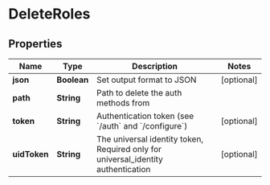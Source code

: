 

# DeleteRoles


## Properties

Name | Type | Description | Notes
------------ | ------------- | ------------- | -------------
**json** | **Boolean** | Set output format to JSON |  [optional]
**path** | **String** | Path to delete the auth methods from | 
**token** | **String** | Authentication token (see &#x60;/auth&#x60; and &#x60;/configure&#x60;) |  [optional]
**uidToken** | **String** | The universal identity token, Required only for universal_identity authentication |  [optional]



